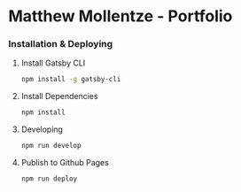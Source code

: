 # Matthew Mollentze - Portfolio

### Installation & Deploying

1. Install Gatsby CLI

   ```sh
   npm install -g gatsby-cli
   ```

2. Install Dependencies

   ```sh
   npm install
   ```

3. Developing

   ```sh
   npm run develop
   ```

4. Publish to Github Pages 

   ```sh
   npm run deploy
   ```
